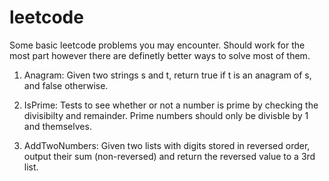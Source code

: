 # leetcode
Some basic leetcode problems you may encounter. Should work for the most part however there are definetly better ways to solve most of them. 

1. Anagram: Given two strings s and t, return true if t is an anagram of s, and false otherwise. 

2. IsPrime: Tests to see whether or not a number is prime by checking the divisibilty and remainder. Prime numbers should only be divisble by 1 and themselves.

3. AddTwoNumbers: Given two lists with digits stored in reversed order, output their sum (non-reversed) and return the reversed value to a 3rd list. 

